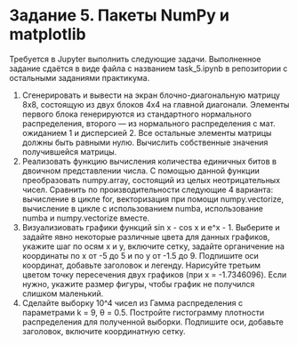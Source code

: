 # Задание 5. Пакеты NumPy и matplotlib

Требуется в Jupyter выполнить следующие задачи. Выполненное задание сдаётся в виде файла с названием task_5.ipynb в репозитории c остальными заданиями практикума.

1. Сгенерировать и вывести на экран блочно-диагональную матрицу 8х8, состоящую из двух блоков 4х4 на главной диагонали. Элементы первого блока генерируются из стандартного нормального распределения, второго — из нормального распределения с мат. ожиданием 1 и дисперсией 2. Все остальные элементы матрицы должны быть равными нулю. Вычислить собственные значения получившейся матрицы.
2. Реализовать функцию вычисления количества единичных битов в двоичном представлении числа. С помощью данной функции преобразовать numpy.array, состоящий из целых неотрицательных чисел. Сравнить по производительности следующие 4 варианта: вычисление в цикле for, векторизация при помощи numpy.vectorize, вычисление в цикле с использованием numba, использование numba и numpy.vectorize вместе.
3. Визуализиовать графики функций sin x - cos x и e^x - 1. Выберите и задайте явно некоторые различные цвета для данных графиков, укажите шаг по осям x и y, включите сетку, задайте органичение на координаты по x от -5 до 5 и по y от -1.5 до 9. Подпишите оси координат, добавьте заголовок и легенду. Нарисуйте третьим цветом точку пересечения двух графиков (при x = -1.7346096). Если нужно, укажите размер фигуры, чтобы график не получился слишком маленький.
4. Сделайте выборку 10^4 чисел из Гамма распределения с параметрами k = 9, θ = 0.5. Постройте гистограмму плотности распределения для полученной выборки. Подпишите оси, добавьте заголовок, включите координатную сетку.
